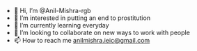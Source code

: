 - 👋 Hi, I’m @Anil-Mishra-rgb
- 👀 I’m interested in putting an end to prostitution
- 🌱 I’m currently learning everyday
- 💞️ I’m looking to collaborate on new ways to work with people 
- 📫 How to reach me 
anilmishra.ieic@gmail.com
<!---
Anil-Mishra-rgb/Anil-Mishra-rgb is a ✨ special ✨ repository because its `README.md` (this file) appears on your GitHub profile.
You can click the Preview link to take a look at your changes.
--->
